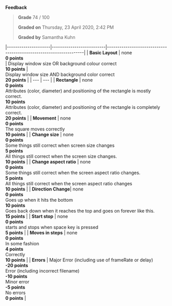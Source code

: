 **Feedback**

> **Grade** 74 / 100
>
> **Graded on** Thursday, 23 April 2020, 2:42 PM
>
> **Graded by** Samantha Kuhn


|---------------------|--------------------------|-------------------------------------------------------------------|
| **Basic Layout**    | none<br>**0 points**<br> | Display window size OR background colour correct<br>**10 points** | <br>Display window size AND background color correct<br>**20 points** |
| ---                 | ---                                                                                 |
| **Rectangle**       | none<br>**0 points**<br>Attributes (color, diameter) and positioning of the rectangle is mostly correct.<br>**10 points**<br>Attributes (color, diameter) and positioning of the rectangle is completely correct.<br>**20 points** |
| **Movement**        | none<br>**0 points**<br>The square moves correctly<br>**10 points**                   |
| **Change size**     | none<br>**0 points**<br>Some things still correct when screen size changes<br>**5 points**<br>All things still correct when the screen size changes.<br>**10 points** |
| **Change aspect ratio** | none<br>**0 points**<br>Some things still correct when the screen aspect ratio changes.<br>**5 points**<br>All things still correct when the screen aspect ratio changes<br>**10 points** |
| **Direction Change**| none<br>**0 points**<br>Goes up when it hits the bottom<br>**10 points**<br>Goes back down when it reaches the top and goes on forever like this.<br>**15 points** |
| **Start stop**      | none<br>**0 points**<br>starts and stops when space key is pressed<br>**5 points**   |
| **Moves in steps**  | none<br>**0 points**<br>In some fashion<br>**4 points**<br>Correctly<br>**10 points** |
| **Errors**          | Major Error (including use of frameRate or delay)<br>**-20 points**<br>Error (including incorrect filename)<br>**-10 points**<br>Minor error<br>**-5 points**<br>No errors<br>**0 points** |
